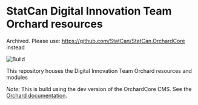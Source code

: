 # StatCan Digital Innovation Team Orchard resources

Archived. Please use: https://github.com/StatCan/StatCan.OrchardCore instead

![Build](https://github.com/stc-digital-innovation/StatCan.OrchardCore/workflows/Build%20and%20Publish/badge.svg?branch=master)

This repository houses the Digital Innovation Team Orchard resources and modules

_Note:_ This is build using the dev version of the OrchardCore CMS.
See the [Orchard documentation](https://orchardcore.readthedocs.io/en/dev).


